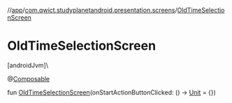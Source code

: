 //[app](../../index.md)/[com.qwict.studyplanetandroid.presentation.screens](index.md)/[OldTimeSelectionScreen](-old-time-selection-screen.md)

# OldTimeSelectionScreen

[androidJvm]\

@[Composable](https://developer.android.com/reference/kotlin/androidx/compose/runtime/Composable.html)

fun [OldTimeSelectionScreen](-old-time-selection-screen.md)(onStartActionButtonClicked: () -&gt; [Unit](https://kotlinlang.org/api/latest/jvm/stdlib/kotlin/-unit/index.html) = {})
